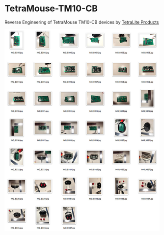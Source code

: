 # TetraMouse-TM10-CB
Reverse Engineering of TetraMouse TM10-CB devices by <a href="https://tetramouse.com/" target="_blank">TetraLite Products</a>

![Demo Shot](/screenshot.jpg)
